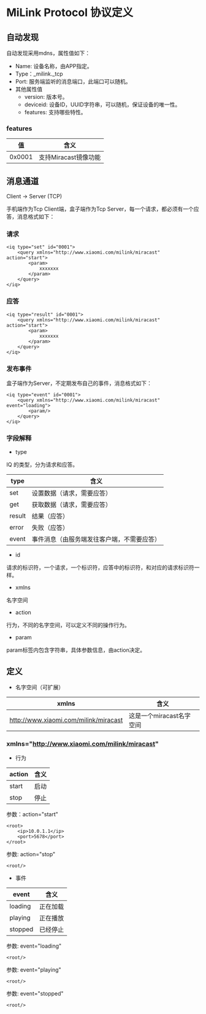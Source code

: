 # MiLink Protocol 协议定义

## 自动发现

自动发现采用mdns，属性值如下：
* Name: 设备名称，由APP指定。
* Type：_milink._tcp
* Port: 服务端监听的消息端口，此端口可以随机。
* 其他属性值
    * version: 版本号。
    * deviceid: 设备ID，UUID字符串，可以随机，保证设备的唯一性。
    * features: 支持哪些特性。

### features

值              | 含义
----------------|----------------------
0x0001          | 支持Miracast镜像功能



## 消息通道

Client -> Server (TCP)

手机端作为Tcp Client端，盒子端作为Tcp Server，每一个请求，都必须有一个应答，消息格式如下： 

### 请求

    <iq type="set" id="0001">
        <query xmlns="http://www.xiaomi.com/milink/miracast" action="start">
            <param>
                xxxxxxx
            </param>
        </query>
    </iq>

### 应答

    <iq type="result" id="0001">
        <query xmlns="http://www.xiaomi.com/milink/miracast" action="start">
            <param>
                xxxxxxx
            </param>
        </query>
    </iq>

### 发布事件

盒子端作为Server，不定期发布自己的事件，消息格式如下： 

    <iq type="event" id="0001">
        <query xmlns="http://www.xiaomi.com/milink/miracast" event="loading">
            <param/>
        </query>
    </iq>
    
### 字段解释

* type

IQ 的类型，分为请求和应答。

type         | 含义
-------------|----------------------
set          | 设置数据（请求，需要应答）
get          | 获取数据（请求，需要应答）
result       | 结果（应答）
error        | 失败（应答）
event        | 事件消息（由服务端发往客户端，不需要应答）

* id

请求的标识符，一个请求，一个标识符，应答中的标识符，和对应的请求标识符一样。

* xmlns

名字空间

* action

行为，不同的名字空间，可以定义不同的操作行为。

* param

param标签内包含字符串，具体参数信息，由action决定。

## 定义

* 名字空间（可扩展）

xmlns                                  | 含义
---------------------------------------|--------------------------------------
http://www.xiaomi.com/milink/miracast  | 这是一个miracast名字空间

### xmlns="http://www.xiaomi.com/milink/miracast"

* 行为

action                                 | 含义
---------------------------------------|--------------------------------------
start                                  | 启动
stop                                   | 停止

参数：action="start"

    <root>
        <ip>10.0.1.1</ip>
        <port>5678</port>
    </root>

参数: action="stop"

    <root/>

* 事件

event                                  | 含义
---------------------------------------|--------------------------------------
loading                                | 正在加载
playing                                | 正在播放
stopped                                | 已经停止

参数: event="loading"

    <root/>

参数: event="playing"

    <root/>

参数: event="stopped"

    <root/>
